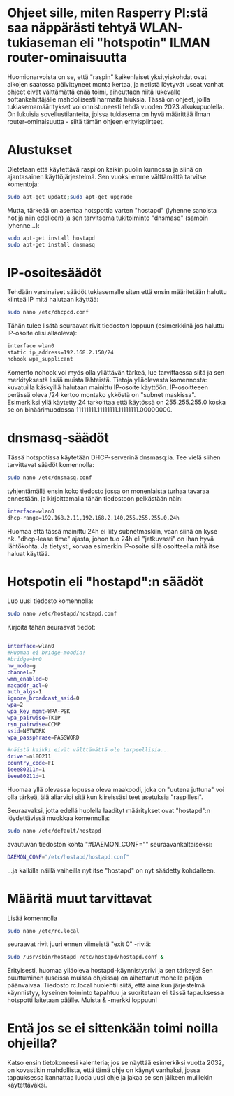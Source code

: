 # Ohjeet sille, miten Rasperry PI:stä saa näppärästi tehtyä WLAN-tukiaseman eli "hotspotin" ILMAN router-ominaisuutta

Huomionarvoista on se, että "raspin" kaikenlaiset yksityiskohdat ovat aikojen saatossa päivittyneet monta kertaa, ja netistä löytyvät useat vanhat ohjeet eivät välttämättä enää toimi, aiheuttaen niitä lukevalle softankehittäjälle mahdollisesti harmaita hiuksia. Tässä on ohjeet, joilla tukiasemamääritykset voi onnistuneesti tehdä vuoden 2023 alkukupuolella. On lukuisia sovellustilanteita, joissa tukiasema on hyvä määrittää ilman router-ominaisuutta - siitä tämän ohjeen erityispiirteet. 

# Alustukset

Oletetaan että käytettävä raspi on kaikin puolin kunnossa ja siinä on ajantasainen käyttöjärjestelmä. Sen vuoksi emme välttämättä tarvitse komentoja: 

```sh
sudo apt-get update;sudo apt-get upgrade
```

Mutta, tärkeää on asentaa hotspottia varten "hostapd" (lyhenne sanoista hot ja niin edelleen) ja sen tarvitsema tukitoiminto "dnsmasq" (samoin lyhenne...):

```sh
sudo apt-get install hostapd
sudo apt-get install dnsmasq
```

# IP-osoitesäädöt

Tehdään varsinaiset säädöt tukiasemalle siten että ensin määritetään haluttu kiinteä IP mitä halutaan käyttää:

```sh
sudo nano /etc/dhcpcd.conf
```

Tähän tulee lisätä seuraavat rivit tiedoston loppuun (esimerkkinä jos haluttu IP-osoite olisi allaoleva): 

```sh
interface wlan0
static ip_address=192.168.2.150/24
nohook wpa_supplicant
```

Komento nohook voi myös olla yllättävän tärkeä, lue tarvittaessa siitä ja sen merkityksestä lisää muista lähteistä.
Tietoja ylläolevasta komennosta: kuvatuilla käskyillä halutaan mainittu IP-osoite käyttöön. IP-osoitteeen perässä 
oleva /24 kertoo montako ykköstä on "subnet maskissa". Esimerkiksi yllä käytetty 24 tarkoittaa että käytössä 
on 255.255.255.0 koska se on binäärimuodossa 11111111.11111111.11111111.00000000.

# dnsmasq-säädöt

Tässä hotspotissa käytetään DHCP-serverinä dnsmasq:ia. Tee vielä siihen tarvittavat säädöt komennolla:

```sh
sudo nano /etc/dnsmasq.conf
```

tyhjentämällä ensin koko tiedosto jossa on monenlaista turhaa tavaraa ennestään, ja kirjoittamalla tähän tiedostoon pelkästään näin:

```sh
interface=wlan0
dhcp-range=192.168.2.11,192.168.2.140,255.255.255.0,24h
```

Huomaa että tässä mainittu 24h ei liity subnetmaskiin, vaan siinä on kyse nk. "dhcp-lease time" ajasta, johon tuo 24h eli "jatkuvasti"
on ihan hyvä lähtökohta. Ja tietysti, korvaa esimerkin IP-osoite sillä osoitteella mitä itse haluat käyttää. 

# Hotspotin eli "hostapd":n säädöt

Luo uusi tiedosto komennolla:

```sh
sudo nano /etc/hostapd/hostapd.conf
```
Kirjoita tähän seuraavat tiedot:

```sh

interface=wlan0
#Huomaa ei bridge-moodia!
#bridge=br0
hw_mode=g
channel=7
wmm_enabled=0
macaddr_acl=0
auth_algs=1
ignore_broadcast_ssid=0
wpa=2
wpa_key_mgmt=WPA-PSK
wpa_pairwise=TKIP
rsn_pairwise=CCMP
ssid=NETWORK
wpa_passphrase=PASSWORD

#näistä kaikki eivät välttämättä ole tarpeellisia...
driver=nl80211
country_code=FI
ieee80211n=1
ieee80211d=1
```
Huomaa yllä olevassa lopussa oleva maakoodi, joka on "uutena juttuna" voi olla tärkeä, älä aliarvioi sitä kun kiireissäsi teet asetuksia "raspillesi".

Seuraavaksi, jotta edellä huolella laadityt määritykset ovat "hostapd":n löydettävissä muokkaa komennolla:

```sh
sudo nano /etc/default/hostapd
```

avautuvan tiedoston kohta "#DAEMON_CONF="" seuraavankaltaiseksi:

```sh
DAEMON_CONF="/etc/hostapd/hostapd.conf"
```
...ja kaikilla näillä vaiheilla nyt itse "hostapd" on nyt säädetty kohdalleen.

# Määritä muut tarvittavat

Lisää komennolla

```sh
sudo nano /etc/rc.local
```

seuraavat rivit juuri ennen viimeistä "exit 0" -riviä:

```sh
sudo /usr/sbin/hostapd /etc/hostapd/hostapd.conf &
```

Erityisesti, huomaa ylläoleva hostapd-käynnistysrivi ja sen tärkeys! Sen puuttuminen (useissa muissa ohjeissa) on aihettanut monelle paljon päänvaivaa. Tiedosto rc.local huolehtii siitä, että aina kun järjestelmä käynnistyy, kyseinen toiminto tapahtuu ja suoritetaan eli tässä tapauksessa hotspotti laitetaan päälle. Muista & -merkki loppuun!

# Entä jos se ei sittenkään toimi noilla ohjeilla?

Katso ensin tietokoneesi kalenteria; jos se näyttää esimerkiksi vuotta 2032, on kovastikin mahdollista, että tämä ohje on käynyt vanhaksi, jossa tapauksessa kannattaa luoda uusi ohje ja jakaa se sen jälkeen muillekin käytettäväksi. 
